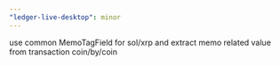 ```yaml
---
"ledger-live-desktop": minor
---
```


use common MemoTagField for sol/xrp and extract memo related value from transaction coin/by/coin
